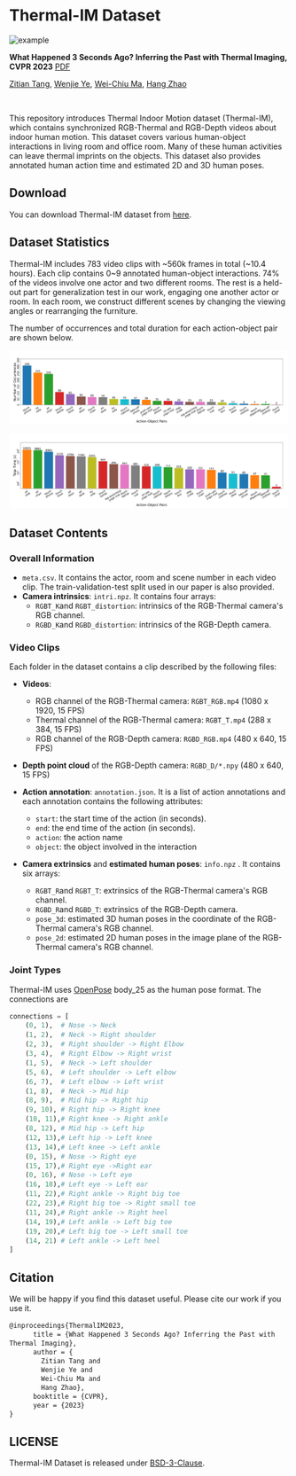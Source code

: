 # Thermal-IM Dataset

![example](assets/example.gif)

**What Happened 3 Seconds Ago? Inferring the Past with Thermal Imaging, CVPR 2023** [PDF](https://arxiv.org/pdf/2304.13651.pdf)

[Zitian Tang](https://zitiantang.github.io/), [Wenjie Ye](https://github.com/Anson529), [Wei-Chiu Ma](http://people.csail.mit.edu/weichium/), [Hang Zhao](https://hangzhaomit.github.io/)

<br>

This repository introduces Thermal Indoor Motion dataset (Thermal-IM), which contains synchronized RGB-Thermal and RGB-Depth videos about indoor human motion. This dataset covers various human-object interactions in living room and office room. Many of these human activities can leave thermal imprints on the objects. This dataset also provides annotated human action time and estimated 2D and 3D human poses.

## Download

You can download Thermal-IM dataset from [here](https://drive.google.com/drive/folders/1oH3uHXeQAIfeHAsz2CFRxPKUJmC-x9sx?usp=share_link).

## Dataset Statistics

Thermal-IM includes 783 video clips with \~560k frames in total (\~10.4 hours). Each clip contains 0\~9 annotated human-object interactions. 74% of the videos involve one actor and two different rooms. The rest is a held-out part for generalization test in our work, engaging one another actor or room. In each room, we construct different scenes by changing the viewing angles or rearranging the furniture.

The number of occurrences and total duration for each action-object pair are shown below.

![count](assets/count.png)

![time](assets/time.png)

## Dataset Contents

### Overall Information

+ `meta.csv`. It contains the actor, room and scene number in each video clip. The train-validation-test split used in our paper is also provided.
+ **Camera intrinsics**: `intri.npz`. It contains four arrays:
  + `RGBT_K`and `RGBT_distortion`: intrinsics of the RGB-Thermal camera's RGB channel.
  + `RGBD_K`and `RGBD_distortion`: intrinsics of the RGB-Depth camera.

### Video Clips

Each folder in the dataset contains a clip described by the following files:

+ **Videos**:
  + RGB channel of the RGB-Thermal camera: `RGBT_RGB.mp4` (1080 x 1920, 15 FPS)
  + Thermal channel of the RGB-Thermal camera: `RGBT_T.mp4` (288 x 384, 15 FPS)
  + RGB channel of the RGB-Depth camera: `RGBD_RGB.mp4` (480 x 640, 15 FPS)
+ **Depth point cloud** of the RGB-Depth camera: `RGBD_D/*.npy` (480 x 640, 15 FPS)
+ **Action annotation**: `annotation.json`. It is a list of action annotations and each annotation contains the following attributes:
  + `start`: the start time of the action (in seconds).
  + `end`: the end time of the action (in seconds).
  + `action`: the action name
  + `object`: the object involved in the interaction

+ **Camera extrinsics** and **estimated human poses**: `info.npz` . It contains six arrays:
  + `RGBT_R`and `RGBT_T`: extrinsics of the RGB-Thermal camera's RGB channel.
  + `RGBD_R`and `RGBD_T`: extrinsics of the RGB-Depth camera.
  + `pose_3d`: estimated 3D human poses in the coordinate of the RGB-Thermal camera's RGB channel.
  + `pose_2d`: estimated 2D human poses in the image plane of the RGB-Thermal camera's RGB channel.

### Joint Types

Thermal-IM uses [OpenPose](https://github.com/CMU-Perceptual-Computing-Lab/openpose) body_25 as the human pose format. The connections are

```python
connections = [
    (0, 1),  # Nose -> Neck
    (1, 2),  # Neck -> Right shoulder
    (2, 3),  # Right shoulder -> Right Elbow
    (3, 4),  # Right Elbow -> Right wrist
    (1, 5),  # Neck -> Left shoulder
    (5, 6),  # Left shoulder -> Left elbow
    (6, 7),  # Left elbow -> Left wrist
    (1, 8),  # Neck -> Mid hip
    (8, 9),  # Mid hip -> Right hip
    (9, 10), # Right hip -> Right knee
    (10, 11),# Right knee -> Right ankle
    (8, 12), # Mid hip -> Left hip
    (12, 13),# Left hip -> Left knee
    (13, 14),# Left knee -> Left ankle
    (0, 15), # Nose -> Right eye
    (15, 17),# Right eye ->Right ear
    (0, 16), # Nose -> Left eye
    (16, 18),# Left eye -> Left ear
    (11, 22),# Right ankle -> Right big toe
    (22, 23),# Right big toe -> Right small toe
    (11, 24),# Right ankle -> Right heel
    (14, 19),# Left ankle -> Left big toe
    (19, 20),# Left big toe -> Left small toe
    (14, 21) # Left ankle -> Left heel
]
```

## Citation

We will be happy if you find this dataset useful. Please cite our work if you use it.

```
@inproceedings{ThermalIM2023,
      title = {What Happened 3 Seconds Ago? Inferring the Past with Thermal Imaging}, 
      author = {
      	Zitian Tang and
      	Wenjie Ye and
      	Wei-Chiu Ma and
      	Hang Zhao},
      booktitle = {CVPR},
      year = {2023}
}
```



## LICENSE

Thermal-IM Dataset is released under [BSD-3-Clause](LICENSE).

